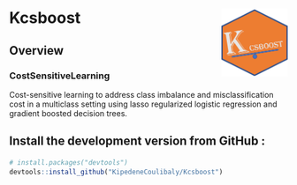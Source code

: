 # Kcsboost <img src="man/figures/Logo_Kcsboost.png" align="right" width="120" />
<!--[![R-CMD-check]()]()
[![Codecov testcoverage]()]()
[![CRAN_Status_Badge]()]()
[![Downloads]()]()-->

## Overview
### CostSensitiveLearning

Cost-sensitive learning to address class imbalance and misclassification cost in a multiclass setting using lasso regularized logistic regression and gradient boosted decision trees.

## Install the development version from GitHub :

``` r
# install.packages("devtools")
devtools::install_github("KipedeneCoulibaly/Kcsboost")
```
